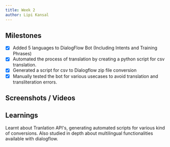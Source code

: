 ```yaml
---
title: Week 2
author: Lipi Kansal
---
```


## Milestones
- [x] Added 5 languages to DialogFlow Bot (Including Intents and Training Phrases)
- [x] Automated the process of translation by creating a python script for csv translation.
- [x] Generated a script for csv to Dialogflow zip file conversion
- [x] Manually tested the bot for various usecases to avoid translation and transliteration errors.

## Screenshots / Videos 

## Learnings
Learnt about Tranlation API's, generating automated scripts for various kind of conversions. Also studied in depth about multilingual functionalities available with dialogflow.
